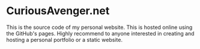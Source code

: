 # CuriousAvenger.net
This is the source code of my personal website. This is hosted online using the GitHub's pages. Highly recommend to anyone interested in creating and hosting a personal portfolio or a static website.
